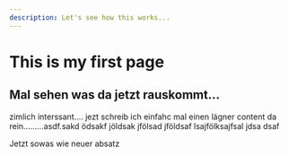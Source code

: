 ```yaml
---
description: Let's see how this works...
---
```


# This is my first page

## Mal sehen was da jetzt rauskommt...

zimlich interssant.... jezt schreib ich einfahc mal einen lägner content da rein.........asdf.sakd ödsakf jöldsak jfölsad jföldsaf lsajfölksajfsal jdsa dsaf

Jetzt sowas wie neuer absatz



